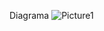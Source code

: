 Diagrama 
![Picture1](https://github.com/isaac-1234/EvidenciaFinal/assets/75461176/d28cf4c8-9fb4-430d-84de-c30e79f6304b)
